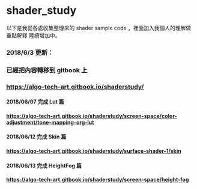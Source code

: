 # shader_study

以下是我從各處收集整理來的 shader sample code ，裡面加入我個人的理解做重點解釋
陸續增加中。

### 2018/6/3 更新：
### 已經把內容轉移到 gitbook 上
### https://algo-tech-art.gitbook.io/shaderstudy/ 

#### 2018/06/07 完成 Lut 篇
#### https://algo-tech-art.gitbook.io/shaderstudy/screen-space/color-adjustment/tone-mapping-org-lut

#### 2018/06/12 完成 Skin 篇
#### https://algo-tech-art.gitbook.io/shaderstudy/surface-shader-1/skin

#### 2018/06/13 完成 HeightFog 篇
#### https://algo-tech-art.gitbook.io/shaderstudy/screen-space/height-fog
